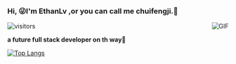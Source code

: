 ### Hi, 😜I'm EthanLv ,or you can call me chuifengji.🤙
 ![visitors](https://visitor-badge.glitch.me/badge?page_id=chuifengji0719)
<img align="right" alt="GIF" src="https://media.giphy.com/media/HoffxyN8ghVuw/giphy.gif" />
 
**a future full stack developer on th way🚀**


[![Top Langs](https://github-readme-stats.vercel.app/api/top-langs/?username=chuifengji&hide=HTML&layout=compact)](https://github.com/anuraghazra/github-readme-stats)
